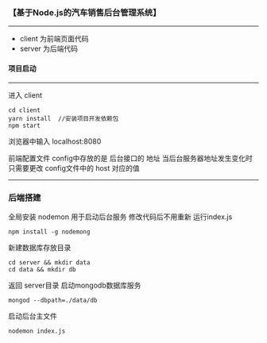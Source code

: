### 【基于Node.js的汽车销售后台管理系统】
---
- client 为前端页面代码
- server 为后端代码

#### 项目启动
---
进入 client
```
cd client
yarn install  //安装项目开发依赖包
npm start

```
浏览器中输入  localhost:8080

前端配置文件  config中存放的是  后台接口的 地址
当后台服务器地址发生变化时  只需要更改 config文件中的  host 对应的值

---
### 后端搭建

全局安装 nodemon 用于启动后台服务 修改代码后不用重新 运行index.js
```
npm install -g nodemong

```
新建数据库存放目录
```
cd server && mkdir data
cd data && mkdir db

```

返回 server目录 启动mongodb数据库服务
```
mongod --dbpath=./data/db

```
启动后台主文件
```
nodemon index.js

```
